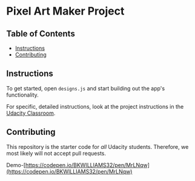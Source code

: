 # Pixel Art Maker Project

## Table of Contents

* [Instructions](#instructions)
* [Contributing](#contributing)

## Instructions

To get started, open `designs.js` and start building out the app's functionality.

For specific, detailed instructions, look at the project instructions in the [Udacity Classroom](https://classroom.udacity.com/me).

## Contributing

This repository is the starter code for _all_ Udacity students. Therefore, we most likely will not accept pull requests.

Demo-[https://codepen.io/BKWILLIAMS32/pen/MrLNqw](https://codepen.io/BKWILLIAMS32/pen/MrLNqw)
